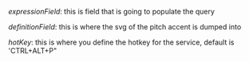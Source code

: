 *expressionField*: this is field that is going to populate the query

*definitionField*: this is where the svg of the pitch accent is dumped into 

*hotKey*: this is where you define the hotkey for the service, default is 'CTRL+ALT+P"
